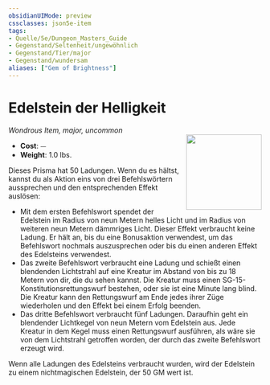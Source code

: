 ```yaml
---
obsidianUIMode: preview
cssclasses: json5e-item
tags:
- Quelle/5e/Dungeon_Masters_Guide
- Gegenstand/Seltenheit/ungewöhnlich
- Gegenstand/Tier/major
- Gegenstand/wundersam
aliases: ["Gem of Brightness"]
---
```

# Edelstein der Helligkeit
*Wondrous Item, major, uncommon*  
<img src="Gegenstände/gem-of-brightness.webp" align="right" width="150">

- **Cost**: ⏤
- **Weight**: 1.0 lbs.

Dieses Prisma hat 50 Ladungen. Wenn du es hältst, kannst du als Aktion eins von drei Befehlswörtern aussprechen und den entsprechenden Effekt auslösen:

- Mit dem ersten Befehlswort spendet der Edelstein im Radius von neun Metern helles Licht und im Radius von weiteren neun Metern dämmriges Licht. Dieser Effekt verbraucht keine Ladung. Er hält an, bis du eine Bonusaktion verwendest, um das Befehlswort nochmals auszusprechen oder bis du einen anderen Effekt des Edelsteins verwendest.
- Das zweite Befehlswort verbraucht eine Ladung und schießt einen blendenden Lichtstrahl auf eine Kreatur im Abstand von bis zu 18 Metern von dir, die du sehen kannst. Die Kreatur muss einen SG-15-Konstitutionsrettungswurf bestehen, oder sie ist eine Minute lang blind. Die Kreatur kann den Rettungswurf am Ende jedes ihrer Züge wiederholen und den Effekt bei einem Erfolg beenden.
- Das dritte Befehlswort verbraucht fünf Ladungen. Daraufhin geht ein blendender Lichtkegel von neun Metern vom Edelstein aus. Jede Kreatur in dem Kegel muss einen Rettungswurf ausführen, als wäre sie von dem Lichtstrahl getroffen worden, der durch das zweite Befehlswort erzeugt wird.

Wenn alle Ladungen des Edelsteins verbraucht wurden, wird der Edelstein zu einem nichtmagischen Edelstein, der 50 GM wert ist.